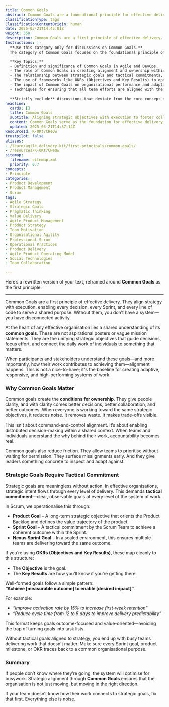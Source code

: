 ```yaml
---
title: Common Goals
abstract: Common Goals are a foundational principle for effective delivery within organisations, serving to align strategy with execution and ensuring that every decision, Sprint, and line of code contributes to a shared purpose. These goals are not mere aspirational statements; they represent the strategic objectives that unify efforts and connect individual contributions to meaningful outcomes. In the context of agile, DevOps, and product development, understanding and committing to common goals fosters ownership, clarity, and accountability among team members, enabling distributed decision-making and reducing friction in prioritisation. This alignment is crucial for creating adaptive and high-performing systems, as it allows teams to surface misalignments early and make informed trade-offs without waiting for permission. Furthermore, the integration of tactical commitments, such as Product Goals and Sprint Goals, ensures that strategic intent is operationalised at every level of delivery. By maintaining a focus on measurable outcomes and desired impacts, organisations can avoid the pitfalls of busywork and ensure that their efforts are directed towards achieving significant results. Ultimately, common goals provide the necessary framework for teams to understand their role in the larger organisational context, making it imperative for leaders to establish and communicate these objectives clearly.
ClassificationType: tags
ClassificationContentOrigin: human
date: 2025-03-21T14:45:01Z
weight: 350
description: Common Goals are a first principle of effective delivery. They align strategy with execution, enabling every decision, every Sprint, and every line of code to serve a shared purpose. Without them, you don’t have a system—you have disconnected activity.
Instructions: |-
  **Use this category only for discussions on Common Goals.**  
  The category of Common Goals focuses on the foundational principle of aligning strategy with execution within Agile and DevOps frameworks. It emphasises the importance of shared objectives that guide decision-making and connect individual contributions to the overall mission of the organisation. This alignment is crucial for fostering effective collaboration, reducing waste, and enhancing accountability across teams.

  **Key Topics:**
  - Definition and significance of Common Goals in Agile and DevOps.
  - The role of Common Goals in creating alignment and ownership within teams.
  - The relationship between strategic goals and tactical commitments, including Product Goals and Sprint Goals.
  - The use of frameworks like OKRs (Objectives and Key Results) to operationalise Common Goals.
  - The impact of Common Goals on organisational performance and adaptability.
  - Techniques for ensuring that all team efforts are aligned with the overarching strategic objectives.

  **Strictly exclude** discussions that deviate from the core concept of Common Goals, such as unrelated project management techniques, personal anecdotes, or vague motivational content that does not connect to the principles of Agile, Scrum, or DevOps.
headline:
  cards: []
  title: Common Goals
  subtitle: Aligning strategic objectives with execution to foster collaboration, ownership, and meaningful outcomes across all levels of delivery.
  content: Common Goals serve as the foundation for effective delivery, ensuring that strategic objectives are clearly defined and understood across all levels. They foster collaboration, enhance accountability, and streamline decision-making, enabling teams to prioritise work that aligns with shared outcomes. Posts should explore alignment techniques, goal-setting frameworks, and the impact of clarity on performance.
  updated: 2025-03-21T14:57:14Z
ResourceId: K-0Kt7CHeQw
trustpilot: false
aliases:
- /learn/agile-delivery-kit/first-principals/common-goals/
- /resources/K-0Kt7CHeQw
sitemap:
  filename: sitemap.xml
  priority: 0.7
concepts:
- Principle
categories:
- Product Development
- Product Management
- Scrum
tags:
- Agile Strategy
- Strategic Goals
- Pragmatic Thinking
- Value Delivery
- Agile Product Management
- Product Strategy
- Team Motivation
- Organisational Agility
- Professional Scrum
- Operational Practices
- Product Delivery
- Agile Product Operating Model
- Social Technologies
- Team Collaboration

---
```

Here’s a rewritten version of your text, reframed around **Common Goals** as the first principle:

---

Common Goals are a first principle of effective delivery. They align strategy with execution, enabling every decision, every Sprint, and every line of code to serve a shared purpose. Without them, you don’t have a system—you have disconnected activity.

At the heart of any effective organisation lies a shared understanding of its **common goals**. These are not aspirational posters or vague mission statements. They are the unifying strategic objectives that guide decisions, focus effort, and connect the daily work of individuals to something that matters.

When participants and stakeholders understand these goals—and more importantly, how their work contributes to achieving them—alignment happens. This is not a nice-to-have; it's the baseline for creating adaptive, responsive, and high-performing systems of work.

### Why Common Goals Matter

Common goals create the **conditions for ownership**. They give people clarity, and with clarity comes better decisions, better collaboration, and better outcomes. When everyone is working toward the same strategic objectives, it reduces noise. It removes waste. It makes trade-offs visible.

This isn’t about command-and-control alignment. It’s about enabling distributed decision-making within a shared context. When teams and individuals understand the why behind their work, accountability becomes real.

Common goals also reduce friction. They allow teams to prioritise without waiting for permission. They surface misalignments early. And they give leaders something concrete to inspect and adapt against.

### Strategic Goals Require Tactical Commitment

Strategic goals are meaningless without action. In effective organisations, strategic intent flows through every level of delivery. This demands **tactical commitment**—clear, observable goals at every level of the system of work.

In Scrum, we operationalise this through:

- **Product Goal** – A long-term strategic objective that orients the Product Backlog and defines the value trajectory of the product.
- **Sprint Goal** – A tactical commitment by the Scrum Team to achieve a coherent outcome within the Sprint.
- **Nexus Sprint Goal** – In a scaled environment, this ensures multiple teams are delivering toward the same outcome.

If you’re using **OKRs (Objectives and Key Results)**, these map cleanly to this structure:

- The **Objective** is the goal.
- The **Key Results** are how you’ll know if you’re getting there.

Well-formed goals follow a simple pattern:  
**“Achieve [measurable outcome] to enable [desired impact]”**

For example:

- _“Improve activation rate by 15% to increase first-week retention”_
- _“Reduce cycle time from 12 to 5 days to improve delivery predictability”_

This format keeps goals outcome-focused and value-oriented—avoiding the trap of turning goals into task lists.

Without tactical goals aligned to strategy, you end up with busy teams delivering work that doesn’t matter. Make sure every Sprint goal, product milestone, or OKR traces back to a common organisational purpose.

### Summary

If people don’t know where they’re going, the system will optimise for busywork. Strategic alignment through **Common Goals** ensures that the organisation is not just moving, but moving in the right direction.

If your team doesn’t know how their work connects to strategic goals, fix that first. Everything else is noise.
